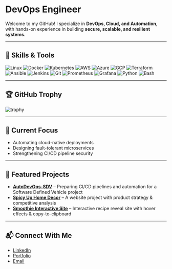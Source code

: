 # DevOps Engineer  

Welcome to my GitHub! I specialize in **DevOps, Cloud, and Automation**,  
with hands-on experience in building **secure, scalable, and resilient systems**.  

---

## 🔧 Skills & Tools  

![Linux](https://img.shields.io/badge/Linux-Debian%20%7C%20RedHat-blue?logo=linux&logoColor=white)
![Docker](https://img.shields.io/badge/Docker-Containerization-blue?logo=docker)
![Kubernetes](https://img.shields.io/badge/Kubernetes-Orchestration-blue?logo=kubernetes)
![AWS](https://img.shields.io/badge/AWS-Cloud-orange?logo=amazon-aws)
![Azure](https://img.shields.io/badge/Azure-Cloud-blue?logo=microsoft-azure)
![GCP](https://img.shields.io/badge/GCP-Cloud-yellow?logo=google-cloud)
![Terraform](https://img.shields.io/badge/Terraform-IaC-7B42BC?logo=terraform)
![Ansible](https://img.shields.io/badge/Ansible-Automation-red?logo=ansible)
![Jenkins](https://img.shields.io/badge/Jenkins-CI/CD-D24939?logo=jenkins)
![Git](https://img.shields.io/badge/Git-Version%20Control-orange?logo=git)
![Prometheus](https://img.shields.io/badge/Prometheus-Monitoring-orange?logo=prometheus)
![Grafana](https://img.shields.io/badge/Grafana-Observability-F46800?logo=grafana)
![Python](https://img.shields.io/badge/Python-Scripting-3776AB?logo=python)
![Bash](https://img.shields.io/badge/Bash-Shell%20Scripting-4EAA25?logo=gnu-bash)

---

## 🏆 GitHub Trophy  

![trophy](https://github-profile-trophy.vercel.app/?username=pacifique-commits&theme=darkhub&margin-w=10&margin-h=10)

---

## 🚀 Current Focus  

- Automating cloud-native deployments  
- Designing fault-tolerant microservices  
- Strengthening CI/CD pipeline security  

---

## 🌟 Featured Projects  

- [**AutoDevOps-SDV**](#) – Preparing CI/CD pipelines and automation for a Software Defined Vehicle project  
- [**Spicy Up Home Decor**](#) – A website project with product strategy & competitive analysis  
- [**Smoothie Interactive Site**](#) – Interactive recipe reveal site with hover effects & copy-to-clipboard  

---

## 📬 Connect With Me  

- [LinkedIn](#)  
- [Portfolio](#)  
- [Email](#)  
